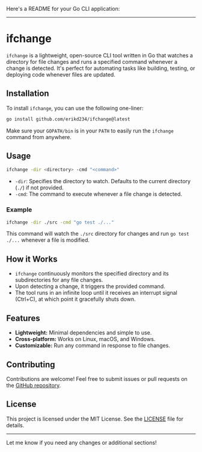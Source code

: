 Here's a README for your Go CLI application:

---

# ifchange

`ifchange` is a lightweight, open-source CLI tool written in Go that watches a directory for file changes and runs a specified command whenever a change is detected. It's perfect for automating tasks like building, testing, or deploying code whenever files are updated.

## Installation

To install `ifchange`, you can use the following one-liner:

```bash
go install github.com/erikd234/ifchange@latest
```

Make sure your `GOPATH/bin` is in your `PATH` to easily run the `ifchange` command from anywhere.

## Usage

```bash
ifchange -dir <directory> -cmd "<command>"
```

- `-dir`: Specifies the directory to watch. Defaults to the current directory (`./`) if not provided.
- `-cmd`: The command to execute whenever a file change is detected.

### Example

```bash
ifchange -dir ./src -cmd "go test ./..."
```

This command will watch the `./src` directory for changes and run `go test ./...` whenever a file is modified.

## How it Works

- `ifchange` continuously monitors the specified directory and its subdirectories for any file changes.
- Upon detecting a change, it triggers the provided command.
- The tool runs in an infinite loop until it receives an interrupt signal (Ctrl+C), at which point it gracefully shuts down.

## Features

- **Lightweight:** Minimal dependencies and simple to use.
- **Cross-platform:** Works on Linux, macOS, and Windows.
- **Customizable:** Run any command in response to file changes.

## Contributing

Contributions are welcome! Feel free to submit issues or pull requests on the [GitHub repository](https://github.com/erikd234/ifchange).

## License

This project is licensed under the MIT License. See the [LICENSE](LICENSE) file for details.

---

Let me know if you need any changes or additional sections!